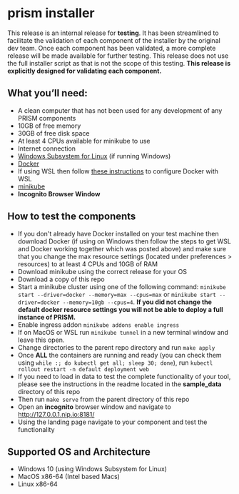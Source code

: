 # prism installer
This release is an internal release for **testing**. It has been streamlined to facilitate the validation of each component of the installer by the original dev team. Once each component has been validated, a more complete release will be made available for further testing. This release does not use the full installer script as that is not the scope of this testing. **This release is explicitly designed for validating each component.**


## What you’ll need:

+ A clean computer that has not been used for any development of any PRISM components
+ 10GB of free memory
+ 30GB of free disk space
+ At least 4 CPUs available for minikube to use
+ Internet connection
+ [Windows Subsystem for Linux](https://docs.microsoft.com/en-us/windows/wsl/install) (if running Windows)
+ [Docker](https://minikube.sigs.k8s.io/docs/drivers/docker/)
+ If using WSL then follow [these instructions](https://docs.docker.com/desktop/windows/wsl/#download) to configure Docker with WSL
+ [minikube](https://minikube.sigs.k8s.io/docs/start/)
+ **Incognito Browser Window**



## How to test the components
+ If you don't already have Docker installed on your test machine then download Docker (if using on Windows then follow the steps to get WSL and Docker working together which was posted above) and make sure that you change the max resource settings (located under preferences > resources) to at least 4 CPUs and 10GB of RAM
+ Download minikube using the correct release for your OS
+ Download a copy of this repo
+ Start a minikube cluster using one of the following command: `minikube start --driver=docker --memory=max --cpus=max` or `minikube start --driver=docker --memory=10gb --cpus=4`. **If you did not change the default docker resource settings you will not be able to deploy a full instance of PRISM.**
+ Enable ingress addon `minikube addons enable ingress`
+ If on MacOS or WSL run `minikube tunnel` in a new terminal window and leave this open.
+ Change directories to the parent repo directory and run `make apply`
+ Once **ALL** the containers are running and ready (you can check them using `while :; do kubectl get all; sleep 30; done`), run `kubectl rollout restart -n default deployment web`
+ If you need to load in data to test the complete functionality of your tool, please see the instructions in the readme located in the **sample_data** directory of this repo
+ Then run `make serve` from the parent directory of this repo
+ Open an **incognito** browser window and navigate to http://127.0.0.1.nip.io:8181/
+ Using the landing page navigate to your component and test the functionality


## Supported OS and Architecture
+ Windows 10 (using Windows Subsystem for Linux)
+ MacOS x86-64 (Intel based Macs)
+ Linux x86-64
